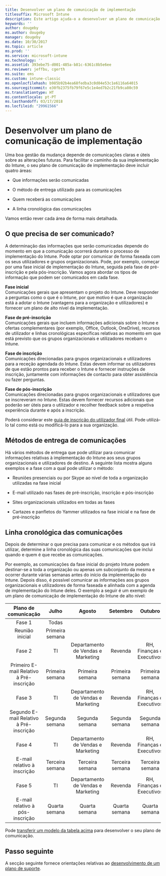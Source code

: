 ```yaml
---
title: Desenvolver um plano de comunicação de implementação
titlesuffix: Microsoft Intune
description: Este artigo ajuda-o a desenvolver um plano de comunicação para a sua implementação do Microsoft Intune.
keywords: ''
author: dougeby
ms.author: dougeby
manager: dougeby
ms.date: 10/30/2017
ms.topic: article
ms.prod: ''
ms.service: microsoft-intune
ms.technology: ''
ms.assetid: 393ebe75-d001-485a-b81c-6361c8b5e6ee
ms.reviewer: jeffbu, cgerth
ms.suite: ems
ms.custom: intune-classic
ms.openlocfilehash: b985b92b4ea68fedba3c0d04e53c1e6116a64015
ms.sourcegitcommit: e30fb2375fb79f67e5c1e4ed7b2c21fb9ca80c59
ms.translationtype: HT
ms.contentlocale: pt-PT
ms.lasthandoff: 03/17/2018
ms.locfileid: "29961566"
---
```

# <a name="develop-a-rollout-communication-plan"></a>Desenvolver um plano de comunicação de implementação

Uma boa gestão da mudança depende de comunicações claras e úteis sobre as alterações futuras. Para facilitar o caminho da sua implementação do Intune, o seu plano de comunicação de implementação deve incluir quatro áreas:

-   Que informações serão comunicadas

-   O método de entrega utilizado para as comunicações

-   Quem receberá as comunicações

-   A linha cronológica das comunicações

Vamos então rever cada área de forma mais detalhada.

## <a name="what-needs-to-be-communicated"></a>O que precisa de ser comunicado?

A determinação das informações que serão comunicadas depende do momento em que a comunicação ocorrerá durante o processo de implementação do Intune. Pode optar por comunicar de forma faseada com os seus utilizadores e grupos organizacionais. Pode, por exemplo, começar por uma fase inicial de implementação do Intune, seguida pela fase de pré-inscrição e pela pós-inscrição. Vamos agora abordar os tipos de informação que podem ser comunicados em cada fase.

**Fase inicial** <br/>Comunicações gerais que apresentam o projeto do Intune. Deve responder a perguntas como o que é o Intune, por que motivo é que a organização está a adotar o Intune (vantagens para a organização e utilizadores) e fornecer um plano de alto nível da implementação.

**Fase de pré-inscrição**<br/> Comunicações gerais que incluem informações adicionais sobre o Intune e ofertas complementares (por exemplo, Office, Outlook, OneDrive), recursos de utilizador e linhas cronológicas específicas relativas ao momento em que está previsto que os grupos organizacionais e utilizadores recebam o Intune.

**Fase de inscrição**<br/> Comunicações direcionadas para grupos organizacionais e utilizadores para a receção agendada do Intune. Estas devem informar os utilizadores de que estão prontos para receber o Intune e fornecer instruções de inscrição, juntamente com informações de contacto para obter assistência ou fazer perguntas.

**Fase de pós-inscrição**<br/> Comunicações direcionadas para grupos organizacionais e utilizadores que se inscreveram no Intune. Estas devem fornecer recursos adicionais que poderão ser úteis para o utilizador e recolher feedback sobre a respetiva experiência durante e após a inscrição.

Poderá considerar este [guia de inscrição do utilizador final](https://gallery.technet.microsoft.com/Intune-End-User-Enrollment-3a0c9b0c?WT.mc_id=Blog_Intune_General_PCIT) útil. Pode utilizá-lo tal como está ou modificá-lo para a sua organização.

## <a name="communication-delivery-methods"></a>Métodos de entrega de comunicações

Há vários métodos de entrega que pode utilizar para comunicar informações relativas à implementação do Intune aos seus grupos organizacionais e utilizadores de destino. A seguinte lista mostra alguns exemplos e a fase com a qual pode utilizar o método:

-   Reuniões presenciais ou por Skype ao nível de toda a organização utilizadas na fase inicial

-   E-mail utilizado nas fases de pré-inscrição, inscrição e pós-inscrição

-   Sites organizacionais utilizados em todas as fases

-   Cartazes e panfletos do Yammer utilizados na fase inicial e na fase de pré-inscrição

## <a name="communications-timeline"></a>Linha cronológica das comunicações

Depois de determinar o que precisa para comunicar e os métodos que irá utilizar, determine a linha cronológica das suas comunicações que inclui quando e quem é que recebe as comunicações.

Por exemplo, as comunicações da fase inicial do projeto Intune podem destinar-se a toda a organização ou apenas um subconjunto da mesma e ocorrer durante várias semanas antes do início da implementação do Intune. Depois disso, é possível comunicar as informações aos grupos organizacionais e utilizadores de forma faseada e alinhada com a agenda de implementação do Intune deles. O exemplo a seguir é um exemplo de um plano de comunicação de implementação do Intune de alto nível:

  | **Plano de comunicação** | **Julho** | **Agosto** | **Setembro** | **Outubro** |
|:---:|:---:|:---:|:---:|:---:|
| Fase 1  | Todas |  |  |  |                                                         
| Reunião inicial | Primeira semana |  |  |  |                                                         
| Fase 2 | TI | Departamento de Vendas e Marketing | Revenda | RH, Finanças e Executivos |
| Primeiro E-mail Relativo à Pré-inscrição | Primeira semana | Primeira semana | Primeira semana | Primeira semana |
| Fase 3 | TI | Departamento de Vendas e Marketing | Revenda | RH, Finanças e Executivos |
| Segundo E-mail Relativo à Pré-inscrição | Segunda semana | Segunda semana | Segunda semana | Segunda semana |
| Fase 4 | TI | Departamento de Vendas e Marketing | Revenda | RH, Finanças e Executivos |
| E-mail relativo à inscrição | Terceira semana | Terceira semana | Terceira semana | Terceira semana |
| Fase 5 | TI | Departamento de Vendas e Marketing | Revenda | RH, Finanças e Executivos |
| E-mail relativo à pós-inscrição | Quarta semana | Quarta semana | Quarta semana | Quarta semana |

Pode [transferir um modelo da tabela acima](https://gallery.technet.microsoft.com/Intune-deployment-planning-fae156c2?redir=0) para desenvolver o seu plano de comunicação.

## <a name="next-step"></a>Passo seguinte

A secção seguinte fornece orientações relativas ao [desenvolvimento de um plano de suporte](planning-guide-support-plan.md).

